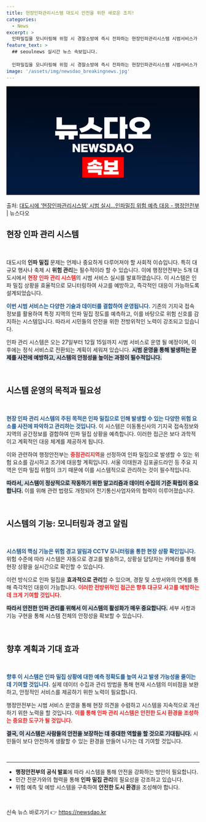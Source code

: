 ```yaml
---
title: 현장인파관리시스템 대도시 안전을 위한 새로운 조치!
categories:
  - News
excerpt: >
  인파밀집을 모니터링해 위험 시 경찰소방에 즉시 전파하는 현장인파관리시스템 시범서비스가 선보인다. 행정안전부는…
feature_text: >
  ## seoulnews 실시간 뉴스 속보입니다.

  인파밀집을 모니터링해 위험 시 경찰소방에 즉시 전파하는 현장인파관리시스템 시범서비스가 선보인다. 행정안전부는…
image: '/assets/img/newsdao_breakingnews.jpg'
---
```


![뉴스다오 속보](/assets/img/newsdao_breakingnews.jpg)

<p>출처: <a href="https://newsdao.kr/2312" rel="dofollow">대도시에 ‘현장인파관리시스템’ 시범 실시…인파밀집 위험 예측 대응 - 행정안전부</a> | 뉴스다오</p>

<h2 data-ke-size="size26">현장 인파 관리 시스템</h2>

<p data-ke-size="size16">&nbsp;</p>

<p data-ke-size="size16">대도시의 <b>인파 밀집</b> 문제는 언제나 중요하게 다루어져야 할 사회적 이슈입니다. 특히 대규모 행사나 축제 시 <b>위험 관리</b>는 필수적이라 할 수 있습니다. 이에 행정안전부는 5개 대도시에서 <b><span style="color: #ee2323;">현장 인파 관리 시스템</span></b>의 시범 서비스 실시를 발표하였습니다. 이 시스템은 인파 밀집 상황을 효율적으로 모니터링하여 사고를 예방하고, 즉각적인 대응이 가능하도록 설계되었습니다.</p>

<p data-ke-size="size16"><b><span style="color: #1a5490;">이번 시범 서비스는 다양한 기술과 데이터를 결합하여 운영됩니다.</span></b> 기존의 기지국 접속 정보를 활용하여 특정 지역의 인파 밀집 정도를 예측하고, 이를 바탕으로 위험 신호를 감지하는 시스템입니다. 따라서 시민들의 안전을 위한 전방위적인 노력이 강조되고 있습니다.</p>

<p data-ke-size="size16">인파 관리 시스템은 오는 27일부터 12월 15일까지 시범 서비스로 운영 될 예정이며, 이후에는 정식 서비스로 전환되는 계획이 세워져 있습니다. <b><span style="background-color: #21538527;">시범 운영을 통해 발생하는 문제를 사전에 예방하고, 시스템의 안정성을 높이는 과정이 필수적입니다.</span></b></p>

<p data-ke-size="size16">&nbsp;</p>

<h2 data-ke-size="size26">시스템 운영의 목적과 필요성</h2>

<p data-ke-size="size16">&nbsp;</p>

<p data-ke-size="size16"><b><span style="color: #1a5490;">현장 인파 관리 시스템의 주된 목적은 인파 밀집으로 인해 발생할 수 있는 다양한 위험 요소를 사전에 파악하고 관리하는 것입니다.</span></b> 이 시스템은 이동통신사의 기지국 접속정보와 지역의 공간정보를 결합하여 인파 밀집 상황을 예측합니다. 이러한 접근은 보다 과학적이고 계획적인 대응 체계를 제공하게 됩니다.</p>

<p data-ke-size="size16">이와 관련하여 행정안전부는 <b><span style="color: #ee2323;">중점관리지역</span></b>을 선정하여 인파 밀집으로 발생할 수 있는 위험 요소를 감시하고 조기에 대응할 계획입니다. 서울 이태원과 김포골드라인 등 주요 지역은 인파 밀집 위험이 크기 때문에 이를 시스템적으로 관리하는 것이 필수적입니다.</p>

<p data-ke-size="size16"><b><span style="background-color: #21538527;">따라서, 시스템이 정상적으로 작동하기 위한 알고리즘과 데이터 수집의 기준 확립이 중요합니다.</span></b> 이를 위해 관련 법령도 개정되어 전기통신사업자와의 협력이 이루어졌습니다.</p>

<p data-ke-size="size16">&nbsp;</p>

<h2 data-ke-size="size26">시스템의 기능: 모니터링과 경고 알림</h2>

<p data-ke-size="size16">&nbsp;</p>

<p data-ke-size="size16"><b><span style="color: #1a5490;">시스템의 핵심 기능은 위험 경고 알림과 CCTV 모니터링을 통한 현장 상황 확인입니다.</span></b> 위험 수준에 따라 시스템은 자동으로 경고를 발송하고, 상황실 담당자는 카메라를 통해 현장 상황을 실시간으로 확인할 수 있습니다.</p>

<p data-ke-size="size16">이런 방식으로 인파 밀집을 <b>효과적으로 관리</b>할 수 있으며, 경찰 및 소방서와의 연계를 통해 즉각적인 대응이 가능합니다. <b><span style="color: #ee2323;">이러한 전방위적인 접근은 향후 대규모 사고를 예방하는 데 크게 기여할 것입니다.</span></b></p>

<p data-ke-size="size16"><b><span style="background-color: #21538527;">따라서 안전한 인파 관리를 위해서 이 시스템의 활성화가 매우 중요합니다.</span></b> 세부 사항과 기능 구현을 통해 시스템 전체의 안정성을 확보할 수 있습니다.</p>

<p data-ke-size="size16">&nbsp;</p>

<h2 data-ke-size="size26">향후 계획과 기대 효과</h2>

<p data-ke-size="size16">&nbsp;</p>

<p data-ke-size="size16"><b><span style="color: #1a5490;">향후 이 시스템은 인파 밀집 상황에 대한 예측 정확도를 높여 사고 발생 가능성을 줄이는데 기여할 것입니다.</span></b> 실제 데이터 수집과 관리 방법을 통해 현재 시스템의 미비점을 보완하고, 안정적인 서비스를 제공하기 위한 노력이 필요합니다.</p>

<p data-ke-size="size16">행정안전부는 시범 서비스 운영을 통해 현장 의견을 수렴하고 시스템을 지속적으로 개선하기 위한 노력을 할 것입니다. <b><span style="color: #ee2323;">이를 통해 인파 관리 시스템은 안전한 도시 환경을 조성하는 중요한 도구가 될 것입니다.</span></b></p>

<p data-ke-size="size16"><b><span style="background-color: #21538527;">결국, 이 시스템은 사람들의 안전을 보장하는 데 중대한 역할을 할 것으로 기대됩니다.</span></b> 시민들이 보다 안전하게 생활할 수 있는 환경을 만들어 나가는 데 기여할 것입니다.</p>

<p data-ke-size="size16">&nbsp;</p>

<hr />

<ul>
  <li><b>행정안전부의 공식 발표</b>에 따라 시스템을 통해 안전을 강화하는 방안이 필요합니다.</li>
  <li>민간 전문가와의 협력을 통해 <b>인파 밀집 관리</b>의 필요성을 강조하고 있습니다.</li>
  <li>위험 예측 및 예방 시스템을 구축하여 <b>안전한 도시 환경</b>을 조성해야 합니다.</li>
</ul>

<p data-ke-size="size16">&nbsp;</p> 

신속 뉴스 바로가기 👉 <a href="https://newsdao.kr" rel="dofollow">https://newsdao.kr</a>


